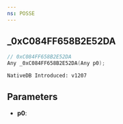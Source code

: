 ```yaml
---
ns: POSSE
---
```

## _0xC084FF658B2E52DA

```c
// 0xC084FF658B2E52DA
Any _0xC084FF658B2E52DA(Any p0);
```

```
NativeDB Introduced: v1207
```

## Parameters
* **p0**:
